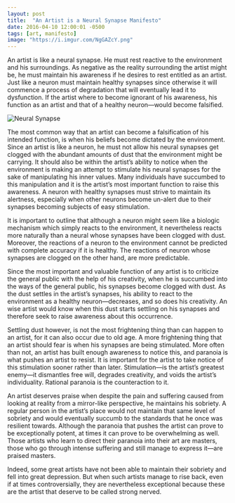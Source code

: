 ```yaml
---
layout: post
title:  "An Artist is a Neural Synapse Manifesto"
date: 2016-04-10 12:00:01 -0500
tags: [art, manifesto]
image: "https://i.imgur.com/NgGAZcY.png"
---
```


An artist is like a neural synapse. He must rest reactive to the environment and his surroundings. As negative as the reality surrounding the artist might be, he must maintain his awareness if he desires to rest entitled as an artist. Just like a neuron must maintain healthy synapses since otherwise it will commence a process of degradation that will eventually lead it to dysfunction. If the artist where to become ignorant of his awareness, his function as an artist and that of a healthy neuron—would become falsified.

![Neural Synapse](https://i.imgur.com/NgGAZcY.png)

The most common way that an artist can become a falsification of his intended function, is when his beliefs become dictated by the environment. Since an artist is like a neuron, he must not allow his neural synapses get clogged with the abundant amounts of dust that the environment might be carrying. It should also be within the artist’s ability to notice when the environment is making an attempt to stimulate his neural synapses for the sake of manipulating his inner values. Many individuals have succumbed to this manipulation and it is the artist’s most important function to raise this awareness. A neuron with healthy synapses must strive to maintain its alertness, especially when other neurons become un-alert due to their synapses becoming subjects of easy stimulation.

It is important to outline that although a neuron might seem like a biologic mechanism which simply reacts to the environment, it nevertheless reacts more naturally than a neural whose synapses have been clogged with dust. Moreover, the reactions of a neuron to the environment cannot be predicted with complete accuracy if it is healthy. The reactions of neuron whose synapses are clogged on the other hand, are more predictable.

Since the most important and valuable function of any artist is to criticize the general public with the help of his creativity, when he is succumbed into the ways of the general public, his synapses become clogged with dust. As the dust settles in the artist’s synapses, his ability to react to the environment as a healthy neuron—decreases, and so does his creativity. An wise artist would know when this dust starts settling on his synapses and therefore seek to raise awareness about this occurrence.

Settling dust however, is not the most frightening thing than can happen to an artist, for it can also occur due to old age. A more frightening thing that an artist should fear is when his synapses are being stimulated. More often than not, an artist has built enough awareness to notice this, and paranoia is what pushes an artist to resist. It is important for the artist to take notice of this stimulation sooner rather than later. Stimulation—is the artist’s greatest enemy—it dismantles free will, degrades creativity, and voids the artist’s individuality. Rational paranoia is the counteraction to it.

An artist deserves praise when despite the pain and suffering caused from looking at reality from a mirror-like perspective, he maintains his sobriety. A regular person in the artist’s place would not maintain that same level of sobriety and would eventually succumb to the standards that he once was resilient towards. Although the paranoia that pushes the artist can prove to be exceptionally potent, at times it can prove to be overwhelming as well. Those artists who learn to direct their paranoia into their art are masters, those who go through intense suffering and still manage to express it—are praised masters.

Indeed, some great artists have not been able to maintain their sobriety and fell into great depression. But when such artists manage to rise back, even if at times controversially, they are nevertheless exceptional because these are the artist that deserve to be called strong nerved.
